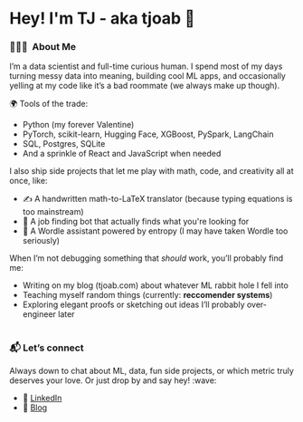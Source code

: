 # Hey! I'm TJ - aka tjoab :wave:

 <h3> 👨🏻‍💻 &nbsp;About Me </h3>

I’m a data scientist and full-time curious human. I spend most of my days turning messy data into meaning, building cool ML apps, and occasionally yelling at my code like it’s a bad roommate (we always make up though).

🌍 Tools of the trade:
- Python (my forever Valentine)
- PyTorch, scikit-learn, Hugging Face, XGBoost, PySpark, LangChain
- SQL, Postgres, SQLite
- And a sprinkle of React and JavaScript when needed

I also ship side projects that let me play with math, code, and creativity all at once, like:
- ✍️ A handwritten math-to-LaTeX translator (because typing equations is too mainstream)
- 🤖 A job finding bot that actually finds what you're looking for
- 🎯 A Wordle assistant powered by entropy (I may have taken Wordle too seriously)


When I’m not debugging something that *should* work, you’ll probably find me:
- Writing on my blog (tjoab.com) about whatever ML rabbit hole I fell into
- Teaching myself random things (currently: **reccomender systems**)
- Exploring elegant proofs or sketching out ideas I’ll probably over-engineer later

# 
<h3>📬 Let’s connect</h3>
Always down to chat about ML, data, fun side projects, or which metric truly deserves your love. Or just drop by and say hey! :wave:

- 🔗 [LinkedIn](https://www.linkedin.com/in/tj-ayoub/)  
- 📝 [Blog](https://www.tjoab.com)
